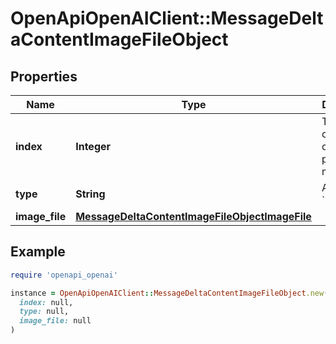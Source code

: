 # OpenApiOpenAIClient::MessageDeltaContentImageFileObject

## Properties

| Name | Type | Description | Notes |
| ---- | ---- | ----------- | ----- |
| **index** | **Integer** | The index of the content part in the message. |  |
| **type** | **String** | Always &#x60;image_file&#x60;. |  |
| **image_file** | [**MessageDeltaContentImageFileObjectImageFile**](MessageDeltaContentImageFileObjectImageFile.md) |  | [optional] |

## Example

```ruby
require 'openapi_openai'

instance = OpenApiOpenAIClient::MessageDeltaContentImageFileObject.new(
  index: null,
  type: null,
  image_file: null
)
```

